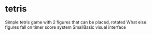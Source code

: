 # tetris

Simple tetris game with 2 figures that can be placed, rotated
What else:
figures fall on timer
score system
SmallBasic visual interface

